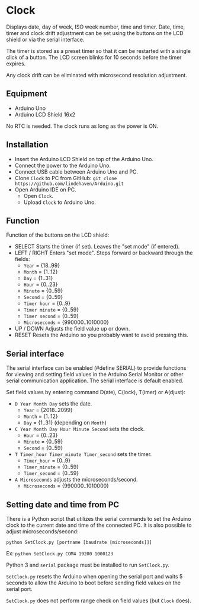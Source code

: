 # Clock

Displays date, day of week, ISO week number, time and timer. Date, time, timer
and clock drift adjustment can be set using the buttons on the LCD shield or
via the serial interface.

The timer is stored as a preset timer so that it can be restarted with a single
click of a button. The LCD screen blinks for 10 seconds before the timer
expires.

Any clock drift can be eliminated with microsecond resolution adjustment.

## Equipment

* Arduino Uno
* Arduino LCD Shield 16x2

No RTC is needed. The clock runs as long as the power is ON.

## Installation

* Insert the Arduino LCD Shield on top of the Arduino Uno.
* Connect the power to the Arduino Uno.
* Connect USB cable between Arduino Uno and PC.
* Clone `Clock` to PC from GitHub:
  `git clone https://github.com/lindehaven/Arduino.git`
* Open Arduino IDE on PC.
  * Open `Clock`.
  * Upload `Clock` to Arduino Uno.

## Function

Function of the buttons on the LCD shield:
* SELECT
  Starts the timer (if set). Leaves the "set mode" (if entered).
* LEFT / RIGHT
  Enters "set mode". Steps forward or backward through the fields:
  * `Year` = {18..99}
  * `Month` = {1..12}
  * `Day` = {1..31}
  * `Hour` = {0..23}
  * `Minute` = {0..59}
  * `Second` = {0..59}
  * `Timer hour` = {0..9}
  * `Timer minute` = {0..59}
  * `Timer second` = {0..59}
  * `Microseconds` = {990000..1010000}
* UP / DOWN
  Adjusts the field value up or down.
* RESET
  Resets the Arduino so you probably want to avoid pressing this.

## Serial interface

The serial interface can be enabled (#define SERIAL) to provide functions for
viewing and setting field values in the Arduino Serial Monitor or other serial
communication application. The serial interface is default enabled.

Set field values by entering command D(ate), C(lock), T(imer) or A(djust):
* `D Year Month Day` sets the date.
  * `Year` = {2018..2099}
  * `Month` = {1..12}
  * `Day` = {1..31} (depending on `Month`)
* `C Year Month Day Hour Minute Second` sets the clock.
  * `Hour` = {0..23}
  * `Minute` = {0..59}
  * `Second` = {0..59}
* `T Timer_hour Timer_minute Timer_second` sets the timer.
  * `Timer_hour` = {0..9}
  * `Timer_minute` = {0..59}
  * `Timer_second` = {0..59}
* `A Microseconds` adjusts the microseconds/second.
  * `Microseconds` = {990000..1010000}

## Setting date and time from PC

There is a Python script that utilizes the serial commands to set the Arduino
clock to the current date and time of the connected PC. It is also possible to
adjust microseconds/second:

`python SetClock.py [portname [baudrate [microseconds]]]`

Ex: `python SetClock.py COM4 19200 1000123`

Python 3 and `serial` package must be installed to run `SetClock.py`.

`SetClock.py` resets the Arduino when opening the serial port and waits 5
seconds to allow the Arduino to boot before sending field values on the serial
port.

`SetClock.py` does not perform range check on field values (but `Clock` does).
